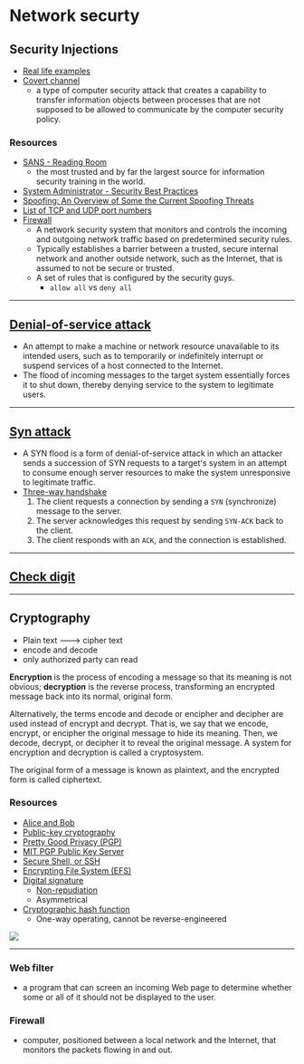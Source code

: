 # Network securty

## Security Injections

- [Real life examples](http://cis1.towson.edu/~cssecinj/links-resources/real-life-examples/)
- [Covert channel](https://en.wikipedia.org/wiki/Covert_channel)
    +  a type of computer security attack that creates a capability to transfer information objects between processes that are not supposed to be allowed to communicate by the computer security policy.

### Resources

- [SANS - Reading Room](https://www.sans.org/reading-room/categories)
    + the most trusted and by far the largest source for information security training in the world.
- [System Administrator - Security Best Practices](https://www.sans.org/reading-room/whitepapers/bestprac/system-administrator-security-practices-657)
- [Spoofing: An Overview of Some the Current Spoofing
Threats](https://www.sans.org/reading-room/whitepapers/threats/spoofing-overview-current-spoofing-threats-321)
- [List of TCP and UDP port numbers](https://en.wikipedia.org/wiki/List_of_TCP_and_UDP_port_numbers)
- [Firewall](https://en.wikipedia.org/wiki/Firewall_(computing))
    + A network security system that monitors and controls the incoming and outgoing network traffic based on predetermined security rules.
    + Typically establishes a barrier between a trusted, secure internal network and another outside network, such as the Internet, that is assumed to not be secure or trusted.
    + A set of rules that is configured by the security guys.
        * `allow all` vs `deny all`

---

## [Denial-of-service attack](https://en.wikipedia.org/wiki/Denial-of-service_attack)
- An attempt to make a machine or network resource unavailable to its intended users, such as to temporarily or indefinitely interrupt or suspend services of a host connected to the Internet.
- The flood of incoming messages to the target system essentially forces it to shut down, thereby denying service to the system to legitimate users.

---

## [Syn attack](https://en.wikipedia.org/wiki/SYN_flood)
- A SYN flood is a form of denial-of-service attack in which an attacker sends a succession of SYN requests to a target's system in an attempt to consume enough server resources to make the system unresponsive to legitimate traffic.
- [Three-way handshake](https://en.wikipedia.org/wiki/Transmission_Control_Protocol#Connection_establishment)
    1. The client requests a connection by sending a `SYN` (synchronize) message to the server.
    2. The server acknowledges this request by sending `SYN-ACK` back to the client.
    3. The client responds with an `ACK`, and the connection is established.

---

## [Check digit](https://en.wikipedia.org/wiki/Check_digit)

---

## Cryptography

- Plain text ---> cipher text
- encode and decode
- only authorized party can read

**Encryption** is the process of encoding a message so that its meaning is not obvious; **decryption** is the reverse process, transforming an encrypted message back into its normal, original form.

Alternatively, the terms encode and decode or encipher and decipher are used instead of encrypt and decrypt.  That is, we say that we encode, encrypt, or encipher the original message to hide its meaning. Then, we decode, decrypt, or decipher it to reveal the original message. A system for encryption and decryption is called a cryptosystem.

The original form of a message is known as plaintext, and the encrypted form is called ciphertext.

### Resources
- [Alice and Bob](https://en.wikipedia.org/wiki/Alice_and_Bob)
- [Public-key cryptography](https://en.wikipedia.org/wiki/Public-key_cryptography)
- [Pretty Good Privacy (PGP)](https://en.wikipedia.org/wiki/Pretty_Good_Privacy)
- [MIT PGP Public Key Server](http://pgp.mit.edu/)
- [Secure Shell, or SSH](https://en.wikipedia.org/wiki/Secure_Shell)
- [Encrypting File System (EFS)](https://en.wikipedia.org/wiki/Encrypting_File_System)
- [Digital signature](https://en.wikipedia.org/wiki/Digital_signature)
    + [Non-repudiation](https://en.wikipedia.org/wiki/Digital_signature#Non-repudiation)
    + Asymmetrical
- [Cryptographic hash function](https://en.wikipedia.org/wiki/Cryptographic_hash_function)
    + One-way operating, cannot be reverse-engineered

![](https://upload.wikimedia.org/wikipedia/commons/thumb/f/f9/Public_key_encryption.svg/375px-Public_key_encryption.svg.png)

---

### Web filter
-  a program that can screen an incoming Web page to determine whether some or all of it should not be displayed to the user.

### Firewall
- computer, positioned between a local network and the Internet, that monitors the packets flowing in and out.
